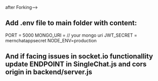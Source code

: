 after Forking-->

## Add .env file to main folder with content:
PORT = 5000
MONGO_URI = // your mongo uri
JWT_SECRET = mernchatappsecret
NODE_ENV=production

## And if facing issues in socket.io functionallity update ENDPOINT in SingleChat.js and cors origin in backend/server.js 
